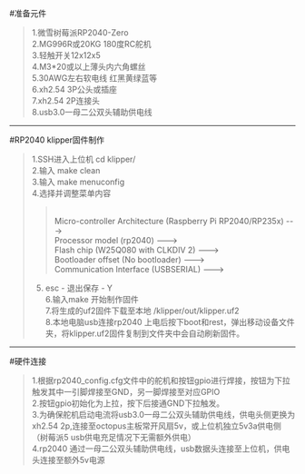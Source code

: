 #准备元件<br>
>1.微雪树莓派RP2040-Zero<br>
>2.MG996R或20KG 180度RC舵机<br>
>3.轻触开关12x12x5<br>
>4.M3*20或以上薄头内六角螺丝<br>
>5.30AWG左右软电线 红黑黄绿蓝等<br>
>6.xh2.54 3P公头或插座<br>
>7.xh2.54 2P连接头<br>
>8.usb3.0一母二公双头辅助供电线
--------
#RP2040 klipper固件制作<br>
>1.SSH进入上位机 cd klipper/ <br>
>2.输入 make clean<br>
>3.输入 make menuconfig<br>
>4.选择并调整菜单内容
>><br>Micro-controller Architecture (Raspberry Pi RP2040/RP235x)  ---><br>
>>Processor model (rp2040)  ---><br>
>>Flash chip (W25Q080 with CLKDIV 2)  ---><br>
>>Bootloader offset (No bootloader)  ---><br>
>>Communication Interface (USBSERIAL)  ---><br>
>5. esc - 退出保存 - Y<br>
>6.输入make 开始制作固件<br>
>7.将生成的uf2固件下载至本地 /klipper/out/klipper.uf2<br>
>8.本地电脑usb连接rp2040 上电后按下boot和rest，弹出移动设备文件夹，将klipper.uf2固件复制到文件夹中会自动刷新固件。<br>
--------
#硬件连接<br>
>1.根据rp2040_config.cfg文件中的舵机和按钮gpio进行焊接，按钮为下拉触发其中一引脚焊接至GND，另一脚焊接至对应GPIO<br>
>2.按钮gpio初始化为上拉，按下后接通GND下拉触发。<br>
>3.为确保舵机启动电流将usb3.0一母二公双头辅助供电线，供电头侧更换为xh2.54 2p,连接至octopus主板常开风扇5v，或上位机独立5v3a供电侧（树莓派5 usb供电充足情况下无需额外供电）<br>
>4.rp2040 通过一母二公双头辅助供电线，usb数据头连接至上位机，供电头连接至额外5v电源<br>

